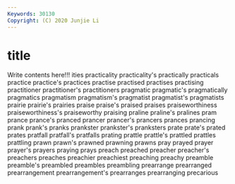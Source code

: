 ```yaml
---
Keywords: 30130
Copyright: (C) 2020 Junjie Li
---
```


# title

Write contents here!!!
ities
practicality 
practicality's 
practically 
practicals 
practice 
practice's 
practices 
practise 
practised 
practises
practising 
practitioner 
practitioner's 
practitioners 
pragmatic 
pragmatic's 
pragmatically 
pragmatics 
pragmatism 
pragmatism's
pragmatist 
pragmatist's 
pragmatists 
prairie 
prairie's 
prairies 
praise 
praise's 
praised 
praises
praiseworthiness 
praiseworthiness's 
praiseworthy 
praising 
praline 
praline's 
pralines 
pram 
prance 
prance's
pranced 
prancer 
prancer's 
prancers 
prances 
prancing 
prank 
prank's 
pranks 
prankster
prankster's 
pranksters 
prate 
prate's 
prated 
prates 
pratfall 
pratfall's 
pratfalls 
prating
prattle 
prattle's 
prattled 
prattles 
prattling 
prawn 
prawn's 
prawned 
prawning 
prawns
pray 
prayed 
prayer 
prayer's 
prayers 
praying 
prays 
preach 
preached 
preacher
preacher's 
preachers 
preaches 
preachier 
preachiest 
preaching 
preachy 
preamble 
preamble's 
preambled
preambles 
preambling 
prearrange 
prearranged 
prearrangement 
prearrangement's 
prearranges 
prearranging 
precarious 
